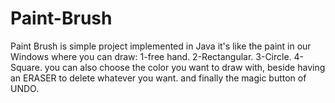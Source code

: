 # Paint-Brush
Paint Brush is simple project implemented in Java it's like the paint in our Windows where you can draw:
1-free hand.  2-Rectangular.  3-Circle.   4-Square.
you can also choose the color you want to draw with, beside having an ERASER to delete whatever you want.
and finally the magic button of UNDO.

